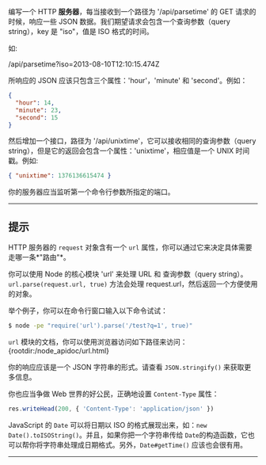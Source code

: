 编写一个 HTTP **服务器**，每当接收到一个路径为 '/api/parsetime' 的 GET 请求的时候，响应一些 JSON 数据。我们期望请求会包含一个查询参数（query string），key 是 "iso"，值是 ISO 格式的时间。

如:

  /api/parsetime?iso=2013-08-10T12:10:15.474Z

所响应的 JSON 应该只包含三个属性：'hour'，'minute' 和 'second'。例如：

```json
{
  "hour": 14,
  "minute": 23,
  "second": 15
}
```

然后增加一个接口，路径为 '/api/unixtime'，它可以接收相同的查询参数（query string），但是它的返回会包含一个属性：'unixtime'，相应值是一个 UNIX 时间戳。例如:

```json
{ "unixtime": 1376136615474 }
```

你的服务器应当监听第一个命令行参数所指定的端口。

----------------------------------------------------------------------
## 提示

HTTP 服务器的 `request` 对象含有一个 `url` 属性，你可以通过它来决定具体需要走哪一条*"路由"*。

你可以使用 Node 的核心模块 'url' 来处理 URL 和 查询参数（query string）。
`url.parse(request.url, true)` 方法会处理 request.url，然后返回一个方便使用的对象。

举个例子，你可以在命令行窗口输入以下命令试试：

```sh
$ node -pe "require('url').parse('/test?q=1', true)"
```

`url` 模块的文档，你可以使用浏览器访问如下路径来访问：
  {rootdir:/node_apidoc/url.html}

你的响应应该是一个 JSON 字符串的形式。请查看 `JSON.stringify()` 来获取更多信息。

你也应当争做 Web 世界的好公民，正确地设置 `Content-Type` 属性：

```js
res.writeHead(200, { 'Content-Type': 'application/json' })
```

JavaScript 的 `Date` 可以将日期以 ISO 的格式展现出来，如：`new Date().toISOString()`。并且，如果你把一个字符串传给 `Date`的构造函数，它也可以帮你将字符串处理成日期格式。另外，`Date#getTime()` 应该也会很有用。

----------------------------------------------------------------------
